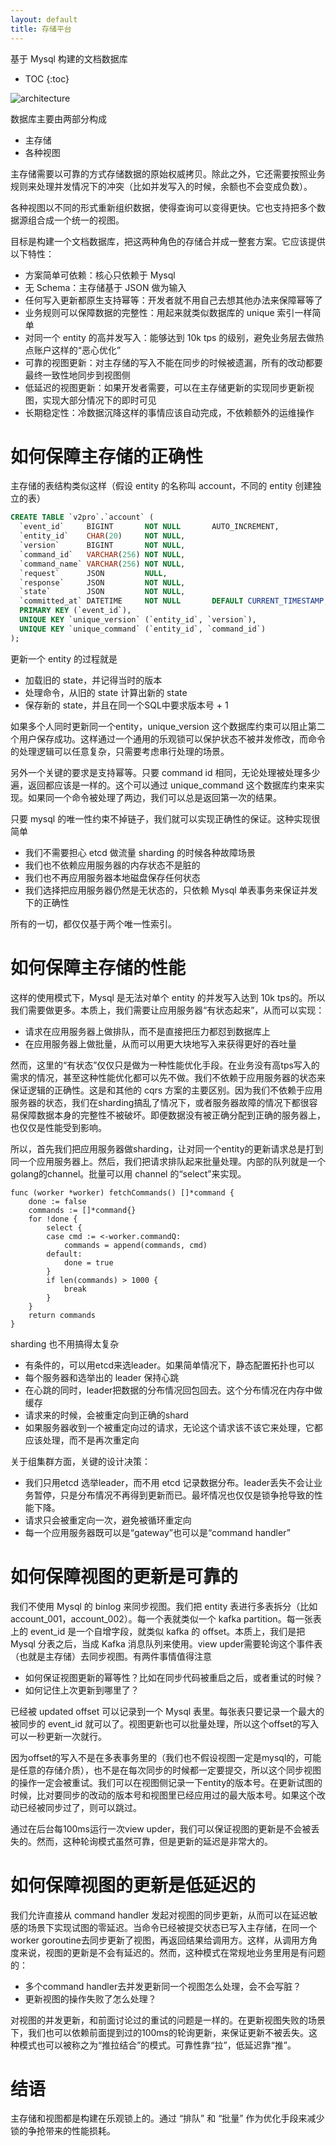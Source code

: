 ```yaml
---
layout: default
title: 存储平台
---
```


基于 Mysql 构建的文档数据库

* TOC
{:toc}

![architecture](https://docs.google.com/drawings/d/1_UjPesdIb8zaIfdkcs-qRwkZVQYxzLvuqRkXuK6uMuI/pub?w=820&amp;h=585)

数据库主要由两部分构成

* 主存储
* 各种视图

主存储需要以可靠的方式存储数据的原始权威拷贝。除此之外，它还需要按照业务规则来处理并发情况下的冲突（比如并发写入的时候，余额也不会变成负数）。

各种视图以不同的形式重新组织数据，使得查询可以变得更快。它也支持把多个数据源组合成一个统一的视图。

目标是构建一个文档数据库，把这两种角色的存储合并成一整套方案。它应该提供以下特性：

* 方案简单可依赖：核心只依赖于 Mysql
* 无 Schema：主存储基于 JSON 做为输入
* 任何写入更新都原生支持幂等：开发者就不用自己去想其他办法来保障幂等了
* 业务规则可以保障数据的完整性：用起来就类似数据库的 unique 索引一样简单
* 对同一个 entity 的高并发写入：能够达到 10k tps 的级别，避免业务层去做热点账户这样的“恶心优化”
* 可靠的视图更新：对主存储的写入不能在同步的时候被遗漏，所有的改动都要最终一致性地同步到视图侧
* 低延迟的视图更新：如果开发者需要，可以在主存储更新的实现同步更新视图，实现大部分情况下的即时可见
* 长期稳定性：冷数据沉降这样的事情应该自动完成，不依赖额外的运维操作

# 如何保障主存储的正确性

主存储的表结构类似这样（假设 entity 的名称叫 account，不同的 entity 创建独立的表）

```sql
CREATE TABLE `v2pro`.`account` (
  `event_id`     BIGINT       NOT NULL       AUTO_INCREMENT,
  `entity_id`    CHAR(20)     NOT NULL,
  `version`      BIGINT       NOT NULL,
  `command_id`   VARCHAR(256) NOT NULL,
  `command_name` VARCHAR(256) NOT NULL,
  `request`      JSON         NULL,
  `response`     JSON         NOT NULL,
  `state`        JSON         NOT NULL,
  `committed_at` DATETIME     NOT NULL       DEFAULT CURRENT_TIMESTAMP,
  PRIMARY KEY (`event_id`),
  UNIQUE KEY `unique_version` (`entity_id`, `version`),
  UNIQUE KEY `unique_command` (`entity_id`, `command_id`)
);
```

更新一个 entity 的过程就是

* 加载旧的 state，并记得当时的版本
* 处理命令，从旧的 state 计算出新的 state
* 保存新的 state，并且在同一个SQL中要求版本号 + 1

如果多个人同时更新同一个entity，unique_version 这个数据库约束可以阻止第二个用户保存成功。这样通过一个通用的乐观锁可以保护状态不被并发修改，而命令的处理逻辑可以任意复杂，只需要考虑串行处理的场景。

另外一个关键的要求是支持幂等。只要 command id 相同，无论处理被处理多少遍，返回都应该是一样的。这个可以通过 unique_command 这个数据库约束来实现。如果同一个命令被处理了两边，我们可以总是返回第一次的结果。

只要 mysql 的唯一性约束不掉链子，我们就可以实现正确性的保证。这种实现很简单

* 我们不需要担心 etcd 做流量 sharding 的时候各种故障场景
* 我们也不依赖应用服务器的内存状态不是脏的
* 我们也不再应用服务器本地磁盘保存任何状态
* 我们选择把应用服务器仍然是无状态的，只依赖 Mysql 单表事务来保证并发下的正确性

所有的一切，都仅仅基于两个唯一性索引。

# 如何保障主存储的性能

这样的使用模式下，Mysql 是无法对单个 entity 的并发写入达到 10k tps的。所以我们需要做更多。本质上，我们需要让应用服务器“有状态起来”，从而可以实现：

* 请求在应用服务器上做排队，而不是直接把压力都怼到数据库上
* 在应用服务器上做批量，从而可以用更大块地写入来获得更好的吞吐量

然而，这里的“有状态”仅仅只是做为一种性能优化手段。在业务没有高tps写入的需求的情况，甚至这种性能优化都可以先不做。我们不依赖于应用服务器的状态来保证逻辑的正确性。这是和其他的 cqrs 方案的主要区别。因为我们不依赖于应用服务器的状态，我们在sharding搞乱了情况下，或者服务器故障的情况下都很容易保障数据本身的完整性不被破坏。即便数据没有被正确分配到正确的服务器上，也仅仅是性能受到影响。

所以，首先我们把应用服务器做sharding，让对同一个entity的更新请求总是打到同一个应用服务器上。然后，我们把请求排队起来批量处理。内部的队列就是一个golang的channel。批量可以用 channel 的“select”来实现。

```golang
func (worker *worker) fetchCommands() []*command {
	done := false
	commands := []*command{}
	for !done {
		select {
		case cmd := <-worker.commandQ:
			commands = append(commands, cmd)
		default:
			done = true
		}
		if len(commands) > 1000 {
			break
		}
	}
	return commands
}
```

sharding 也不用搞得太复杂

* 有条件的，可以用etcd来选leader。如果简单情况下，静态配置拓扑也可以
* 每个服务器和选举出的 leader 保持心跳
* 在心跳的同时，leader把数据的分布情况回包回去。这个分布情况在内存中做缓存
* 请求来的时候，会被重定向到正确的shard
* 如果服务器收到一个被重定向过的请求，无论这个请求该不该它来处理，它都应该处理，而不是再次重定向

关于组集群方面，关键的设计决策：
 
* 我们只用etcd 选举leader，而不用 etcd 记录数据分布。leader丢失不会让业务暂停，只是分布情况不再得到更新而已。最坏情况也仅仅是锁争抢导致的性能下降。
* 请求只会被重定向一次，避免被循环重定向
* 每一个应用服务器既可以是“gateway”也可以是“command handler”

# 如何保障视图的更新是可靠的

我们不使用 Mysql 的 binlog 来同步视图。我们把 entity 表进行多表拆分（比如 account_001，account_002）。每一个表就类似一个 kafka partition。每一张表上的 event_id 是一个自增字段，就类似 kafka 的 offset。本质上，我们是把 Mysql 分表之后，当成 Kafka 消息队列来使用。view upder需要轮询这个事件表（也就是主存储）去同步视图。有两件事情值得注意

* 如何保证视图更新的幂等性？比如在同步代码被重启之后，或者重试的时候？
* 如何记住上次更新到哪里了？

已经被 updated offset 可以记录到一个 Mysql 表里。每张表只要记录一个最大的被同步的 event_id 就可以了。视图更新也可以批量处理，所以这个offset的写入可以一秒更新一次就行。

因为offset的写入不是在多表事务里的（我们也不假设视图一定是mysql的，可能是任意的存储介质），也不是在每次同步的时候都一定要提交，所以这个同步视图的操作一定会被重试。我们可以在视图侧记录一下entity的版本号。在更新试图的时候，比对要同步的改动的版本号和视图里已经应用过的最大版本号。如果这个改动已经被同步过了，则可以跳过。

通过在后台每100ms运行一次view upder，我们可以保证视图的更新是不会被丢失的。然而，这种轮询模式虽然可靠，但是更新的延迟是非常大的。

# 如何保障视图的更新是低延迟的

我们允许直接从 command handler 发起对视图的同步更新，从而可以在延迟敏感的场景下实现试图的零延迟。当命令已经被提交状态已写入主存储，在同一个worker goroutine去同步更新了视图，再返回结果给调用方。这样，从调用方角度来说，视图的更新是不会有延迟的。然而，这种模式在常规地业务里用是有问题的：

* 多个command handler去并发更新同一个视图怎么处理，会不会写脏？
* 更新视图的操作失败了怎么处理？

对视图的并发更新，和前面讨论过的重试的问题是一样的。在更新视图失败的场景下，我们也可以依赖前面提到过的100ms的轮询更新，来保证更新不被丢失。这种模式也可以被称之为“推拉结合”的模式。可靠性靠“拉”，低延迟靠“推”。

# 结语

主存储和视图都是构建在乐观锁上的。通过 “排队” 和 “批量” 作为优化手段来减少锁的争抢带来的性能损耗。
